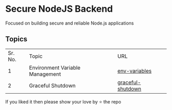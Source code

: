 # Secure NodeJS Backend

Focused on building secure and reliable Node.js applications

## Topics

<table>
  <tr>
    <td>Sr. No.</td>
    <td>Topic</td>
    <td>URL</td>
  </tr>
  <tr>
    <td>1</td>
    <td>Environment Variable Management</td>
    <td><a href="./env-variables">env-variables</a></td>
  </tr>
  <tr>
  <td>2</td>
  <td>Graceful Shutdown</td>
  <td><a href="./graceful-shutdown">graceful-shutdown</a></td>
  </tr>
</table>

If you liked it then please show your love by ⭐ the repo
